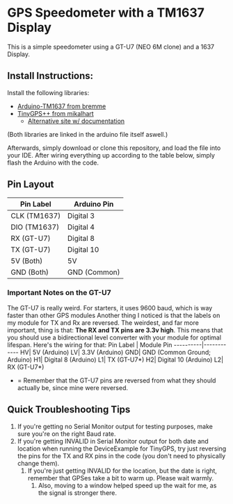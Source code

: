 # GPS Speedometer with a TM1637 Display
This is a simple speedometer using a GT-U7 (NEO 6M clone) and a 1637 Display. 

## Install Instructions:
Install the following libraries:
* [Arduino-TM1637 from bremme](https://github.com/bremme/arduino-tm1637)
* [TinyGPS++ from mikalhart](https://github.com/mikalhard/TinyGPSPlus)
	* [Alternative site w/ documentation](http://arduiniana.org/libraries/tinygpsplus/)

(Both libraries are linked in the arduino file itself aswell.)

Afterwards, simply download or clone this repository, and load the file into your IDE. After wiring everything up according to the table below, simply flash the Arduino with the code.

## Pin Layout

Pin Label | Arduino Pin
----------|------------
 CLK (TM1637)| Digital 3
 DIO (TM1637)| Digital 4
 RX (GT-U7)| Digital 8
 TX (GT-U7)| Digital 10
 5V (Both)| 5V
 GND (Both)| GND (Common)

### Important Notes on the GT-U7
The GT-U7 is really weird. For starters, it uses 9600 baud, which is way faster than other GPS modules
Another thing I noticed is that the labels on my module for TX and Rx are reversed.
The weirdest, and far more important, thing is that: **The RX and TX pins are 3.3v high**. 
This means that you should use a bidirectional level converter with your module for optimal lifespan.
Here's the wiring for that:
Pin Label | Module Pin
----------|------------
 HV| 5V (Arduino)
 LV| 3.3V (Arduino)
 GND| GND (Common Ground; Arduino)
 H1| Digital 8 (Arduino)
 L1| TX (GT-U7*) 
 H2| Digital 10 (Arduino)
 L2| RX (GT-U7*)

* = Remember that the GT-U7 pins are reversed from what they should actually be, since mine were reversed.

## Quick Troubleshooting Tips
1. If you're getting no Serial Monitor output for testing purposes, make sure you're on the right Baud rate.
1. If you're getting INVALID in Serial Monitor output for both date and location when running the DeviceExample for TinyGPS, try just reversing the pins for the TX and RX pins in the code (you don't need to physically change them).
	1. If you're just getting INVALID for the location, but the date is right, remember that GPSes take a bit to warm up. Please wait warmly.
		1. Also, moving to a window helped speed up the wait for me, as the signal is stronger there.

 